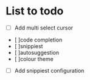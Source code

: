 # List to todo 

- [ ] Add multi select cursor
- [ ]code completion
- [ ]snippiest
- [ ]autosuggestion
- [ ]colour theme
- [ ] Add snippiest configuration
